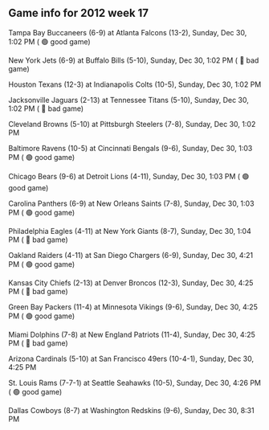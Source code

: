 ## Game info for 2012 week 17
Tampa Bay Buccaneers (6-9) at Atlanta Falcons (13-2), Sunday, Dec 30, 1:02 PM (	:green_circle: good game)

New York Jets (6-9) at Buffalo Bills (5-10), Sunday, Dec 30, 1:02 PM (	:red_circle: bad game)

Houston Texans (12-3) at Indianapolis Colts (10-5), Sunday, Dec 30, 1:02 PM

Jacksonville Jaguars (2-13) at Tennessee Titans (5-10), Sunday, Dec 30, 1:02 PM (	:red_circle: bad game)

Cleveland Browns (5-10) at Pittsburgh Steelers (7-8), Sunday, Dec 30, 1:02 PM

Baltimore Ravens (10-5) at Cincinnati Bengals (9-6), Sunday, Dec 30, 1:03 PM (	:green_circle: good game)

Chicago Bears (9-6) at Detroit Lions (4-11), Sunday, Dec 30, 1:03 PM (	:green_circle: good game)

Carolina Panthers (6-9) at New Orleans Saints (7-8), Sunday, Dec 30, 1:03 PM (	:green_circle: good game)

Philadelphia Eagles (4-11) at New York Giants (8-7), Sunday, Dec 30, 1:04 PM (	:red_circle: bad game)



Oakland Raiders (4-11) at San Diego Chargers (6-9), Sunday, Dec 30, 4:21 PM (	:green_circle: good game)

Kansas City Chiefs (2-13) at Denver Broncos (12-3), Sunday, Dec 30, 4:25 PM (	:red_circle: bad game)

Green Bay Packers (11-4) at Minnesota Vikings (9-6), Sunday, Dec 30, 4:25 PM (	:green_circle: good game)

Miami Dolphins (7-8) at New England Patriots (11-4), Sunday, Dec 30, 4:25 PM (	:red_circle: bad game)

Arizona Cardinals (5-10) at San Francisco 49ers (10-4-1), Sunday, Dec 30, 4:25 PM

St. Louis Rams (7-7-1) at Seattle Seahawks (10-5), Sunday, Dec 30, 4:26 PM (	:green_circle: good game)



Dallas Cowboys (8-7) at Washington Redskins (9-6), Sunday, Dec 30, 8:31 PM

